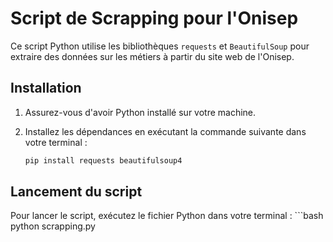 # Script de Scrapping pour l'Onisep

Ce script Python utilise les bibliothèques `requests` et `BeautifulSoup` pour extraire des données sur les métiers à partir du site web de l'Onisep.

## Installation

1. Assurez-vous d'avoir Python installé sur votre machine.
2. Installez les dépendances en exécutant la commande suivante dans votre terminal :

   ```bash
   pip install requests beautifulsoup4

## Lancement du script
Pour lancer le script, exécutez le fichier Python dans votre terminal :
    ```bash
   python scrapping.py